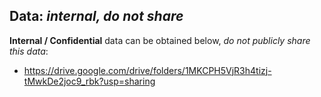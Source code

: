 ## Data: *internal, do not share*
**Internal / Confidential** data can be obtained below, *do not publicly share this data*:
* https://drive.google.com/drive/folders/1MKCPH5VjR3h4tizj-tMwkDe2joc9_rbk?usp=sharing
